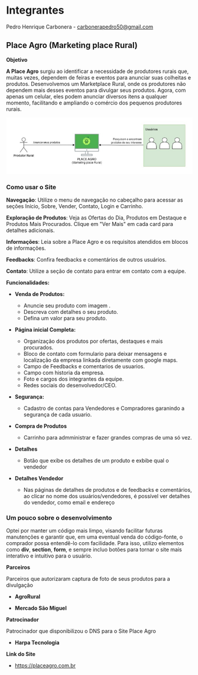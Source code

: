 # Integrantes

Pedro Henrique Carbonera - carbonerapedro50@gmail.com

##  Place Agro (Marketing place Rural)

**Objetivo**

**A Place Agro** surgiu ao identificar a necessidade de produtores rurais que, muitas vezes, dependem de feiras e eventos para anunciar suas colheitas e produtos. Desenvolvemos um Marketplace Rural, onde os produtores não dependem mais desses eventos para divulgar seus produtos. Agora, com apenas um celular, eles podem anunciar diversos itens a qualquer momento, facilitando e ampliando o comércio dos pequenos produtores rurais.

![](image/placeagro1.jpg)

###  Como usar o Site

**Navegação**: Utilize o menu de navegação no cabeçalho para acessar as seções Início, Sobre, Vender, Contato, Login e Carrinho.


**Exploração de Produtos**: Veja as Ofertas do Dia, Produtos em Destaque e Produtos Mais Procurados. Clique em "Ver Mais" em cada card para detalhes adicionais.


**Informações**: Leia sobre a Place Agro e os requisitos atendidos em blocos de informações.

**Feedbacks**: Confira feedbacks e comentários de outros usuários.


**Contato**: Utilize a seção de contato para entrar em contato com a equipe.



**Funcionalidades:**

- **Venda de Produtos:**
   - Anuncie seu produto com imagem .
   - Descreva com detalhes o seu produto.
   - Defina um valor para seu produto.
- **Página inicial Completa:**
   - Organização dos produtos por ofertas, destaques e mais procurados.
   - Bloco de contato com formulario para deixar mensagens e localização da empresa linkada diretamente com google maps.
   - Campo de Feedbacks e comentarios de usuarios.
   - Campo com historia da empresa.
   - Foto e cargos dos integrantes da equipe.
   - Redes sociais do desenvolvedor/CEO. 
- **Segurança:**
   - Cadastro de contas para Vendedores e Compradores garanindo a segurança de cada usuario.
- **Compra de Produtos**
    - Carrinho para admministrar e fazer grandes compras de uma só vez.
- **Detalhes**
    - Botão que exibe os detalhes de um produto e exbibe qual o vendedor 

-  **Detalhes Vendedor**
    - Nas páginas de detalhes de produtos e de feedbacks e comentários, ao clicar no nome dos usuários/vendedores, é possível ver detalhes do vendedor, como email e endereço
   

### Um pouco sobre o desenvolvimento

Optei por manter um código mais limpo, visando facilitar futuras manutenções e garantir que, em uma eventual venda do código-fonte, o comprador possa entendê-lo com facilidade. Para isso, utilizo elementos como **div**, **section**, **form**, e sempre incluo botões para tornar o site mais interativo e intuitivo para o usuário.


**Parceiros**

Parceiros que autorizaram captura de foto de seus produtos para a divulgação 

- **AgroRural**

- **Mercado São Miguel**


**Patrocinador**

Patrocinador que disponibilizou o DNS para o Site Place Agro

- **Harpa Tecnologia**

**Link do Site**
* https://placeagro.com.br